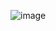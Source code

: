 ![image](https://user-images.githubusercontent.com/110505489/224523324-f363667e-c579-4ea3-8eda-a2d0c1f636cd.png)
